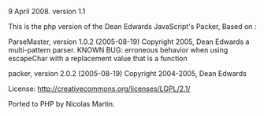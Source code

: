 9 April 2008. version 1.1

This is the php version of the Dean Edwards JavaScript's Packer,
Based on :

ParseMaster, version 1.0.2 (2005-08-19) Copyright 2005, Dean Edwards
a multi-pattern parser.
KNOWN BUG: erroneous behavior when using escapeChar with a replacement
value that is a function

packer, version 2.0.2 (2005-08-19) Copyright 2004-2005, Dean Edwards

License: http://creativecommons.org/licenses/LGPL/2.1/

Ported to PHP by Nicolas Martin.
